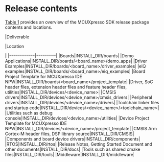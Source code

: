 # Release contents

[Table 1](release_contents.md#TABLE_2E09182E-3443-4F02-A7C8-D3C0F3658361) provides an overview of the MCUXpresso SDK release package contents and locations.

|Deliverable

|Location

|
|-------------|----------|
|Boards|INSTALL\_DIR/boards|
|Demo Applications|INSTALL\_DIR/boards/<board\_name\>/demo\_apps|
|Driver Examples|INSTALL\_DIR/boards/<board\_name\>/driver\_examples|
|eIQ examples|INSTALL\_DIR/boards/<board\_name\>/eiq\_examples|
|Board Project Template for MCUXpresso IDE NPW|INSTALL\_DIR/boards/<board\_name\>/project\_template|
|Driver, SoC header files, extension header files and feature header files, utilities|INSTALL\_DIR/devices/<device\_name\>|
|CMSIS drivers|INSTALL\_DIR/devices/<device\_name\>/cmsis\_drivers|
|Peripheral drivers|INSTALL\_DIR/devices/<device\_name\>/drivers|
|Toolchain linker files and startup code|INSTALL\_DIR/devices/<device\_name\>/<toolchain\_name\>|
|Utilities such as debug console|INSTALL\_DIR/devices/<device\_name\>/utilities|
|Device Project Template for MCUXpresso IDE NPW|INSTALL\_DIR/devices/<device\_name\>/project\_template|
|CMSIS Arm Cortex-M header files, DSP library source|INSTALL\_DIR/CMSIS|
|Components and board device drivers|INSTALL\_DIR/components|
|RTOS|INSTALL\_DIR/rtos|
|Release Notes, Getting Started Document and other documents|INSTALL\_DIR/docs|
|Tools such as shared cmake files|INSTALL\_DIR/tools|
|Middleware|INSTALL\_DIR/middleware|

